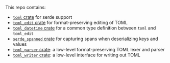 This repo contains:
- [`toml` crate](./crates/toml) for serde support
- [`toml_edit` crate](./crates/toml_edit) for format-preserving editing of TOML
- [`toml_datetime` crate](./crates/toml_datetime) for a common type definition between `toml` and `toml_edit`
- [`serde_spanned` crate](./crates/serde-spanned) for capturing spans when deserializing keys and values
- [`toml_parser` crate](./crates/toml): a low-level format-preserving TOML lexer and parser
- [`toml_writer` crate](./crates/toml): a low-level interface for writing out TOML
